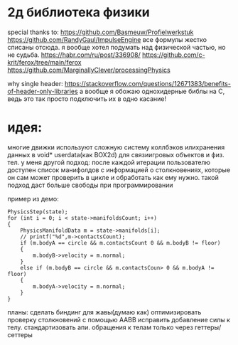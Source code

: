 # 2д библиотека физики
special thanks to:
https://github.com/Basmeuw/Profielwerkstuk
https://github.com/RandyGaul/ImpulseEngine
все формулы жестко списаны отсюда. я вообще хотел подумать над физической частью, но не судьба.
https://habr.com/ru/post/336908/
https://github.com/c-krit/ferox/tree/main/ferox
https://github.com/MarginallyClever/processingPhysics


why single header:
https://stackoverflow.com/questions/12671383/benefits-of-header-only-libraries
а вообще я обожаю однохидерные библы на С, ведь это так просто подключить их в одно касание!

# идея:
многие движки используют сложную систему коллбэков илихранения данных в void* userdata(как BOX2d) для связиигровых объектов и физ. тел. 
у меня другой подход: после каждой итерации пользователю доступен список манифолдов с информацией о столкновениях, которые он сам может проверить в цикле и обработать как ему нужно. такой подход даст больше свободы при программировании

пример из демо: 
```
PhysicsStep(state);
for (int i = 0; i < state->manifoldsCount; i++)
{
    PhysicsManifoldData m = state->manifolds[i];
    // printf("%d",m->contactsCount);
    if (m.bodyA == circle && m.contactsCount 0 && m.bodyB != floor)
    {
        m.bodyB->velocity = m.normal;
    }
    else if (m.bodyB == circle && m.contactsCoun> 0 && m.bodyA != floor)
    {
        m.bodyA->velocity = m.normal;
    }
}
```


планы:
сделать биндинг для жавы(думаю как)
оптимизировать проверку столкновений с помощью AABB 
исправить добавление силы к телу.
стандартизовать апи. обращения к телам только через геттеры/сеттеры